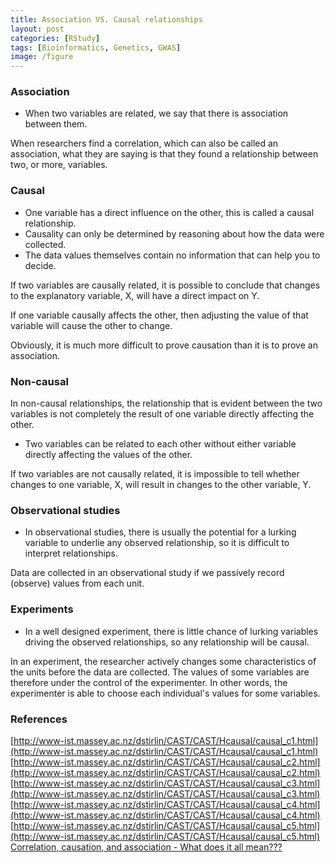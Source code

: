 ```yaml
---
title: Association VS. Causal relationships
layout: post
categories: [RStudy]
tags: [Bioinformatics, Genetics, GWAS]
image: /figure
---
```

### Association

* When two variables are related, we say that there is association between them.

When researchers find a correlation, which can also be called an association, what they are saying is that they found a relationship between two, or more, variables.    

### Causal

* One variable has a direct influence on the other, this is called a causal relationship.
* Causality can only be determined by reasoning about how the data were collected.
* The data values themselves contain no information that can help you to decide.

If two variables are causally related, it is possible to conclude that changes to the explanatory variable, X, will have a direct impact on Y.    

If one variable causally affects the other, then adjusting the value of that variable will cause the other to change. 

Obviously, it is much more difficult to prove causation than it is to prove an association.    

### Non-causal

In non-causal relationships, the relationship that is evident between the two variables is not completely the result of one variable directly affecting the other.   

* Two variables can be related to each other without either variable directly affecting the values of the other.

If two variables are not causally related, it is impossible to tell whether changes to one variable, X, will result in changes to the other variable, Y.    

### Observational studies

* In observational studies, there is usually the potential for a lurking variable to underlie any observed relationship, so it is difficult to interpret relationships.

Data are collected in an observational study if we passively record (observe) values from each unit.

### Experiments

* In a well designed experiment, there is little chance of lurking variables driving the observed relationships, so any relationship will be causal.

In an experiment, the researcher actively changes some characteristics of the units before the data are collected. The values of some variables are therefore under the control of the experimenter. In other words, the experimenter is able to choose each individual's values for some variables.    

### References
[http://www-ist.massey.ac.nz/dstirlin/CAST/CAST/Hcausal/causal_c1.html](http://www-ist.massey.ac.nz/dstirlin/CAST/CAST/Hcausal/causal_c1.html)        
[http://www-ist.massey.ac.nz/dstirlin/CAST/CAST/Hcausal/causal_c2.html](http://www-ist.massey.ac.nz/dstirlin/CAST/CAST/Hcausal/causal_c2.html)     
[http://www-ist.massey.ac.nz/dstirlin/CAST/CAST/Hcausal/causal_c3.html](http://www-ist.massey.ac.nz/dstirlin/CAST/CAST/Hcausal/causal_c3.html)    
[http://www-ist.massey.ac.nz/dstirlin/CAST/CAST/Hcausal/causal_c4.html](http://www-ist.massey.ac.nz/dstirlin/CAST/CAST/Hcausal/causal_c4.html)     
[http://www-ist.massey.ac.nz/dstirlin/CAST/CAST/Hcausal/causal_c5.html](http://www-ist.massey.ac.nz/dstirlin/CAST/CAST/Hcausal/causal_c5.html)      
[Correlation, causation, and association - What does it all mean???](http://www.psychologytoday.com/blog/all-about-addiction/201003/correlation-causation-and-association-what-does-it-all-mean)     

